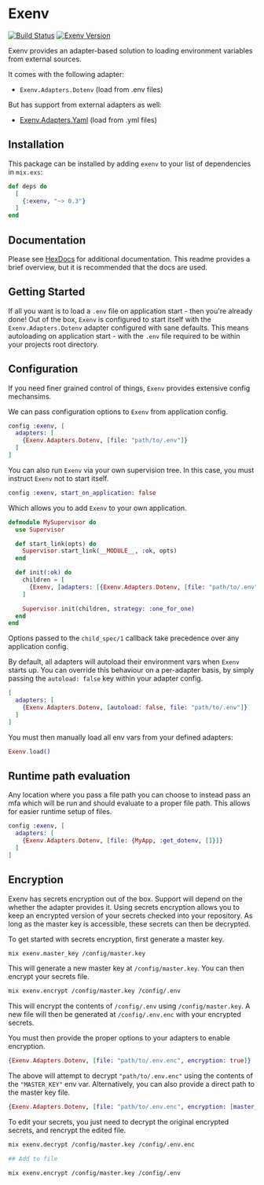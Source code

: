 # Exenv

[![Build Status](https://travis-ci.org/nsweeting/exenv.svg?branch=master)](https://travis-ci.org/nsweeting/exenv)
[![Exenv Version](https://img.shields.io/hexpm/v/exenv.svg)](https://hex.pm/packages/exenv)

Exenv provides an adapter-based solution to loading environment variables from
external sources.

It comes with the following adapter:

* `Exenv.Adapters.Dotenv` (load from .env files)

But has support from external adapters as well:

* [Exenv.Adapters.Yaml](https://github.com/nsweeting/exenv_yaml) (load from .yml files)

## Installation

This package can be installed by adding `exenv` to your list of dependencies in `mix.exs`:

```elixir
def deps do
  [
    {:exenv, "~> 0.3"}
  ]
end
```

## Documentation

Please see [HexDocs](https://hexdocs.pm/exenv/Exenv.html#content) for additional
documentation. This readme provides a brief overview, but it is recommended that
the docs are used.

## Getting Started

If all you want is to load a `.env` file on application start - then you're already
done! Out of the box, `Exenv` is configured to start itself with the `Exenv.Adapters.Dotenv`
adapter configured with sane defaults. This means autoloading on application start - with
the `.env` file required to be within your projects root directory.

## Configuration

If you need finer grained control of things, `Exenv` provides extensive config mechansims.

We can pass configuration options to `Exenv` from application config.

```elixir
config :exenv, [
  adapters: [
    {Exenv.Adapters.Dotenv, [file: "path/to/.env"]}
  ]
]
```

You can also run `Exenv` via your own supervision tree. In this case, you must instruct
`Exenv` not to start itself.

```elixir
config :exenv, start_on_application: false
```

Which allows you to add `Exenv` to your own application.

```elixir
defmodule MySupervisor do
  use Supervisor

  def start_link(opts) do
    Supervisor.start_link(__MODULE__, :ok, opts)
  end

  def init(:ok) do
    children = [
      {Exenv, [adapters: [{Exenv.Adapters.Dotenv, [file: "path/to/.env"]}]]}
    ]

    Supervisor.init(children, strategy: :one_for_one)
  end
end
```

Options passed to the `child_spec/1` callback take precedence over any application
config.

By default, all adapters will autoload their environment vars when `Exenv` starts up.
You can override this behaviour on a per-adapter basis, by simply passing the
`autoload: false` key within your adapter config.

```elixir
[
  adapters: [
    {Exenv.Adapters.Dotenv, [autoload: false, file: "path/to/.env"]}
  ]
]
```

You must then manually load all env vars from your defined adapters:

```elixir
Exenv.load()
```

## Runtime path evaluation

Any location where you pass a file path you can choose to instead pass an mfa
which will be run and should evaluate to a proper file path. This allows for easier
runtime setup of files.

```elixir
config :exenv, [
  adapters: [
    {Exenv.Adapters.Dotenv, [file: {MyApp, :get_dotenv, []}]}
  ]
]
```

## Encryption

Exenv has secrets encryption out of the box. Support will depend on the whether
the adapter provides it. Using secrets encryption allows you to keep an encrypted
version of your secrets checked into your repository. As long as the master key
is accessible, these secrets can then be decrypted.

To get started with secrets encryption, first generate a master key.

```bash
mix exenv.master_key /config/master.key
```

This will generate a new master key at `/config/master.key`. You can then encrypt
your secrets file.

```bash
mix exenv.encrypt /config/master.key /config/.env
```

This will encrypt the contents of `/config/.env` using `/config/master.key`. A new
file will then be generated at `/config/.env.enc` with your encrypted secrets.

You must then provide the proper options to your adapters to enable encryption.

```elixir
{Exenv.Adapters.Dotenv, [file: "path/to/.env.enc", encryption: true]}
```

The above will attempt to decrypt `"path/to/.env.enc"` using the contents of the
`"MASTER_KEY"` env var. Alternatively, you can also provide a direct path to the
master key file.

```elixir
{Exenv.Adapters.Dotenv, [file: "path/to/.env.enc", encryption: [master_key: "path/to/master.key"]]}
```

To edit your secrets, you just need to decrypt the original encrypted secrets, and
rencrypt the edited file.

```bash
mix exenv.decrypt /config/master.key /config/.env.enc

## Add to file

mix exenv.encrypt /config/master.key /config/.env
```
